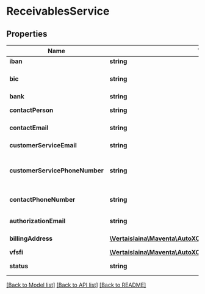 # ReceivablesService

## Properties
Name | Type | Description | Notes
------------ | ------------- | ------------- | -------------
**iban** | **string** | IBAN | [optional] 
**bic** | **string** | Bank identifier code | [optional] 
**bank** | **string** | Bank | [optional] 
**contactPerson** | **string** | Contact person | [optional] 
**contactEmail** | **string** | Contact email | [optional] 
**customerServiceEmail** | **string** | Customer service email | [optional] 
**customerServicePhoneNumber** | **string** | Customer service phone number | [optional] 
**contactPhoneNumber** | **string** | Contact Phone Number | [optional] 
**authorizationEmail** | **string** | Authorization email | [optional] 
**billingAddress** | [**\Vertaislaina\Maventa\AutoXChange\Entity\VFSFIBillingAddress**](VFSFIBillingAddress.md) | Billing address | [optional] 
**vfsfi** | [**\Vertaislaina\Maventa\AutoXChange\Entity\VFSFIData**](VFSFIData.md) | VFSFI data | [optional] 
**status** | **string** | Service status | [optional] 

[[Back to Model list]](../README.md#documentation-for-models) [[Back to API list]](../README.md#documentation-for-api-endpoints) [[Back to README]](../README.md)


